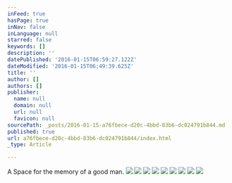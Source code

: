 ```yaml
---
inFeed: true
hasPage: true
inNav: false
inLanguage: null
starred: false
keywords: []
description: ''
datePublished: '2016-01-15T06:59:27.122Z'
dateModified: '2016-01-15T06:49:39.625Z'
title: ''
author: []
authors: []
publisher:
  name: null
  domain: null
  url: null
  favicon: null
sourcePath: _posts/2016-01-15-a76fbece-d20c-4bbd-83b6-dc024791b844.md
published: true
url: a76fbece-d20c-4bbd-83b6-dc024791b844/index.html
_type: Article

---
```

A Space for the memory of a good man. ![](https://the-grid-user-content.s3-us-west-2.amazonaws.com/71c5063b-9e9d-4592-ad86-9de29563d750.jpg)
![](https://the-grid-user-content.s3-us-west-2.amazonaws.com/57dd4283-067d-470d-9c87-a6b4e277aef5.jpg)
![](https://the-grid-user-content.s3-us-west-2.amazonaws.com/882f0e6d-4f19-46b5-be73-c0373f556e23.jpg)
![](https://the-grid-user-content.s3-us-west-2.amazonaws.com/8d493caa-50bc-41be-8848-b3e723bb503b.jpg)
![](https://the-grid-user-content.s3-us-west-2.amazonaws.com/df8a4342-29fe-4de7-be80-d07232aa4205.jpg)
![](https://the-grid-user-content.s3-us-west-2.amazonaws.com/f1071ccb-452c-490f-b4ed-d9c4dedf1144.jpg)
![](https://the-grid-user-content.s3-us-west-2.amazonaws.com/20c69930-5cdc-4246-8162-0860520850fe.jpg)
![](https://the-grid-user-content.s3-us-west-2.amazonaws.com/cacb838f-6f10-4f95-9480-670c5e841c23.jpg)
![](https://the-grid-user-content.s3-us-west-2.amazonaws.com/4505f2c8-7bee-46da-ae62-be2165123e6d.jpg)